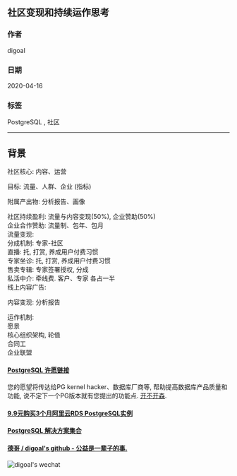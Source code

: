 ## 社区变现和持续运作思考  
  
### 作者  
digoal  
  
### 日期  
2020-04-16  
  
### 标签  
PostgreSQL , 社区   
  
----  
  
## 背景  
社区核心: 内容、运营     
  
目标: 流量、人群、企业  (指标)  
  
附属产出物: 分析报告、画像    
  
社区持续盈利: 流量与内容变现(50%), 企业赞助(50%)    
企业合作赞助: 流量制、包年、包月  
流量变现:   
分成机制: 专家-社区   
直播: 托, 打赏, 养成用户付费习惯   
专家坐诊: 托, 打赏, 养成用户付费习惯   
售卖专辑: 专家签署授权, 分成   
私活中介: 牵线费.  客户、专家 各占一半   
线上内容广告:    
  
内容变现: 分析报告  
  
运作机制:  
愿景  
核心组织架构, 轮值   
合同工  
企业联盟  
   
  
  
  
  
  
  
  
  
  
  
  
  
  
  
  
  
  
  
  
  
  
  
  
  
  
  
  
  
  
  
  
  
  
  
  
  
  
  
  
  
  
  
  
#### [PostgreSQL 许愿链接](https://github.com/digoal/blog/issues/76 "269ac3d1c492e938c0191101c7238216")
您的愿望将传达给PG kernel hacker、数据库厂商等, 帮助提高数据库产品质量和功能, 说不定下一个PG版本就有您提出的功能点. [开不开森](https://github.com/digoal/blog/issues/76 "269ac3d1c492e938c0191101c7238216").  
  
  
#### [9.9元购买3个月阿里云RDS PostgreSQL实例](https://www.aliyun.com/database/postgresqlactivity "57258f76c37864c6e6d23383d05714ea")
  
  
#### [PostgreSQL 解决方案集合](https://yq.aliyun.com/topic/118 "40cff096e9ed7122c512b35d8561d9c8")
  
  
#### [德哥 / digoal's github - 公益是一辈子的事.](https://github.com/digoal/blog/blob/master/README.md "22709685feb7cab07d30f30387f0a9ae")
  
  
![digoal's wechat](../pic/digoal_weixin.jpg "f7ad92eeba24523fd47a6e1a0e691b59")
  
